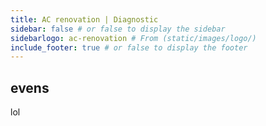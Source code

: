 ```yaml
---
title: AC renovation | Diagnostic
sidebar: false # or false to display the sidebar
sidebarlogo: ac-renovation # From (static/images/logo/)
include_footer: true # or false to display the footer
---
```


## evens

lol 

